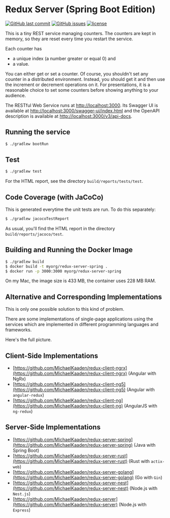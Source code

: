 # Redux Server (Spring Boot Edition)

[![GitHub last commit](https://img.shields.io/github/last-commit/MichaelKaaden/redux-server-spring.svg)](https://github.com/MichaelKaaden/redux-server-spring/commits/master)
[![GitHub issues](https://img.shields.io/github/issues/MichaelKaaden/redux-server-spring.svg)](https://github.com/MichaelKaaden/redux-server-spring/issues)
[![license](https://img.shields.io/github/license/MichaelKaaden/redux-server-spring.svg)](https://github.com/MichaelKaaden/redux-server-spring)

This is a tiny REST service managing counters. The counters
are kept in memory, so they are reset every time you restart
the service.

Each counter has

- a unique index (a number greater or equal 0) and
- a value.

You can either get or set a counter. Of course, you shouldn't
set any counter in a distributed environment. Instead, you
should get it and then use the increment or decrement operations
on it. For presentations, it is a reasonable choice to set
some counters before showing anything to your audience.

The RESTful Web Service runs at [http://localhost:3000](http://localhost:3000).
Its Swagger UI is available
at [http://localhost:3000/swagger-ui/index.html](http://localhost:3000/swagger-ui/index.html) and the OpenAPI
description is available at [http://localhost:3000/v3/api-docs](http://localhost:3000/v3/api-docs).

## Running the service

```bash
$ ./gradlew bootRun
```

## Test

```bash
$ ./gradlew test
```

For the HTML report, see the directory `build/reports/tests/test`.

## Code Coverage (with JaCoCo)

This is generated everytime the unit tests are run. To do this separately:

```bash
$ ./gradlew jacocoTestReport
```

As usual, you'll find the HTML report in the directory `build/reports/jacoco/test`.

## Building and Running the Docker Image

```bash
$ ./gradlew build
$ docker build -t myorg/redux-server-spring .
$ docker run -p 3000:3000 myorg/redux-server-spring
```

On my Mac, the image size is 433 MB, the container uses 228 MB RAM.

## Alternative and Corresponding Implementations

This is only one possible solution to this kind of problem.

There are some implementations of single-page applications using the services which are implemented in different
programming languages and frameworks.

Here's the full picture.

## Client-Side Implementations

- [https://github.com/MichaelKaaden/redux-client-ngrx](https://github.com/MichaelKaaden/redux-client-ngrx) (Angular with
  NgRx)
- [https://github.com/MichaelKaaden/redux-client-ng5](https://github.com/MichaelKaaden/redux-client-ng5) (Angular
  with `angular-redux`)
- [https://github.com/MichaelKaaden/redux-client-ng](https://github.com/MichaelKaaden/redux-client-ng) (AngularJS
  with `ng-redux`)

## Server-Side Implementations

- [https://github.com/MichaelKaaden/redux-server-spring](https://github.com/MichaelKaaden/redux-server-spring) (Java
  with Spring Boot)
- [https://github.com/MichaelKaaden/redux-server-rust](https://github.com/MichaelKaaden/redux-server-rust) (Rust
  with `actix-web`)
- [https://github.com/MichaelKaaden/redux-server-golang](https://github.com/MichaelKaaden/redux-server-golang) (Go
  with `Gin`)
- [https://github.com/MichaelKaaden/redux-server-nest](https://github.com/MichaelKaaden/redux-server-nest) (Node.js
  with `Nest.js`)
- [https://github.com/MichaelKaaden/redux-server](https://github.com/MichaelKaaden/redux-server) (Node.js
  with `Express`)
